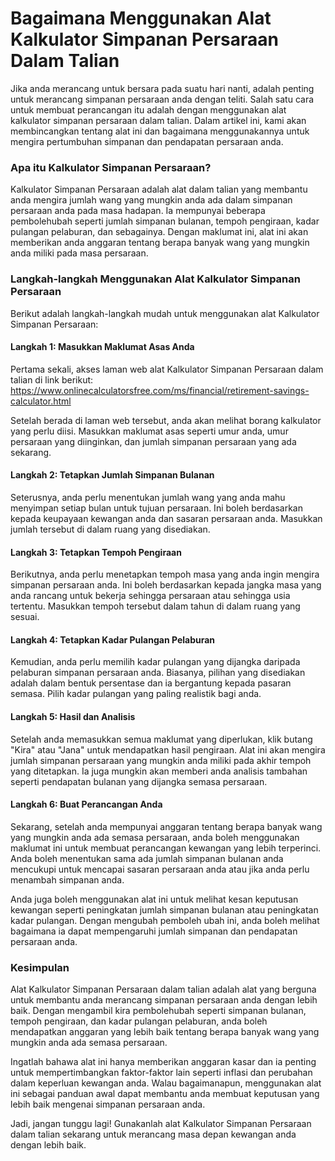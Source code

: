 Bagaimana Menggunakan Alat Kalkulator Simpanan Persaraan Dalam Talian
=====================================================================

Jika anda merancang untuk bersara pada suatu hari nanti, adalah penting untuk merancang simpanan persaraan anda dengan teliti. Salah satu cara untuk membuat perancangan itu adalah dengan menggunakan alat kalkulator simpanan persaraan dalam talian. Dalam artikel ini, kami akan membincangkan tentang alat ini dan bagaimana menggunakannya untuk mengira pertumbuhan simpanan dan pendapatan persaraan anda.

### Apa itu Kalkulator Simpanan Persaraan?

Kalkulator Simpanan Persaraan adalah alat dalam talian yang membantu anda mengira jumlah wang yang mungkin anda ada dalam simpanan persaraan anda pada masa hadapan. Ia mempunyai beberapa pembolehubah seperti jumlah simpanan bulanan, tempoh pengiraan, kadar pulangan pelaburan, dan sebagainya. Dengan maklumat ini, alat ini akan memberikan anda anggaran tentang berapa banyak wang yang mungkin anda miliki pada masa persaraan.

### Langkah-langkah Menggunakan Alat Kalkulator Simpanan Persaraan

Berikut adalah langkah-langkah mudah untuk menggunakan alat Kalkulator Simpanan Persaraan:

#### Langkah 1: Masukkan Maklumat Asas Anda

Pertama sekali, akses laman web alat Kalkulator Simpanan Persaraan dalam talian di link berikut: <https://www.onlinecalculatorsfree.com/ms/financial/retirement-savings-calculator.html>

Setelah berada di laman web tersebut, anda akan melihat borang kalkulator yang perlu diisi. Masukkan maklumat asas seperti umur anda, umur persaraan yang diinginkan, dan jumlah simpanan persaraan yang ada sekarang.

#### Langkah 2: Tetapkan Jumlah Simpanan Bulanan

Seterusnya, anda perlu menentukan jumlah wang yang anda mahu menyimpan setiap bulan untuk tujuan persaraan. Ini boleh berdasarkan kepada keupayaan kewangan anda dan sasaran persaraan anda. Masukkan jumlah tersebut di dalam ruang yang disediakan.

#### Langkah 3: Tetapkan Tempoh Pengiraan

Berikutnya, anda perlu menetapkan tempoh masa yang anda ingin mengira simpanan persaraan anda. Ini boleh berdasarkan kepada jangka masa yang anda rancang untuk bekerja sehingga persaraan atau sehingga usia tertentu. Masukkan tempoh tersebut dalam tahun di dalam ruang yang sesuai.

#### Langkah 4: Tetapkan Kadar Pulangan Pelaburan

Kemudian, anda perlu memilih kadar pulangan yang dijangka daripada pelaburan simpanan persaraan anda. Biasanya, pilihan yang disediakan adalah dalam bentuk persentase dan ia bergantung kepada pasaran semasa. Pilih kadar pulangan yang paling realistik bagi anda.

#### Langkah 5: Hasil dan Analisis

Setelah anda memasukkan semua maklumat yang diperlukan, klik butang "Kira" atau "Jana" untuk mendapatkan hasil pengiraan. Alat ini akan mengira jumlah simpanan persaraan yang mungkin anda miliki pada akhir tempoh yang ditetapkan. Ia juga mungkin akan memberi anda analisis tambahan seperti pendapatan bulanan yang dijangka semasa persaraan.

#### Langkah 6: Buat Perancangan Anda

Sekarang, setelah anda mempunyai anggaran tentang berapa banyak wang yang mungkin anda ada semasa persaraan, anda boleh menggunakan maklumat ini untuk membuat perancangan kewangan yang lebih terperinci. Anda boleh menentukan sama ada jumlah simpanan bulanan anda mencukupi untuk mencapai sasaran persaraan anda atau jika anda perlu menambah simpanan anda.

Anda juga boleh menggunakan alat ini untuk melihat kesan keputusan kewangan seperti peningkatan jumlah simpanan bulanan atau peningkatan kadar pulangan. Dengan mengubah pemboleh ubah ini, anda boleh melihat bagaimana ia dapat mempengaruhi jumlah simpanan dan pendapatan persaraan anda.

### Kesimpulan

Alat Kalkulator Simpanan Persaraan dalam talian adalah alat yang berguna untuk membantu anda merancang simpanan persaraan anda dengan lebih baik. Dengan mengambil kira pembolehubah seperti simpanan bulanan, tempoh pengiraan, dan kadar pulangan pelaburan, anda boleh mendapatkan anggaran yang lebih baik tentang berapa banyak wang yang mungkin anda ada semasa persaraan.

Ingatlah bahawa alat ini hanya memberikan anggaran kasar dan ia penting untuk mempertimbangkan faktor-faktor lain seperti inflasi dan perubahan dalam keperluan kewangan anda. Walau bagaimanapun, menggunakan alat ini sebagai panduan awal dapat membantu anda membuat keputusan yang lebih baik mengenai simpanan persaraan anda.

Jadi, jangan tunggu lagi! Gunakanlah alat Kalkulator Simpanan Persaraan dalam talian sekarang untuk merancang masa depan kewangan anda dengan lebih baik.